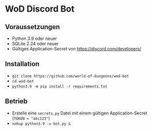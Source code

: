 # WoD Discord Bot

## Voraussetzungen

- Python 3.9 oder neuer
- SQLite 2.24 oder neuer
- Gültiges Application-Secret von https://discord.com/developers/

## Installation

- `git clone https://github.com/world-of-dungeons/wod-bot`
- `cd wod-bot`
- `python3.9 -m pip install -r requirements.txt`
  
## Betrieb

- Erstelle eine `secrets.py` Datei mit einem gültigen Application-Secret (`TOKEN = "abc123"`)
- `nohup python3.9 -u bot.py &`
